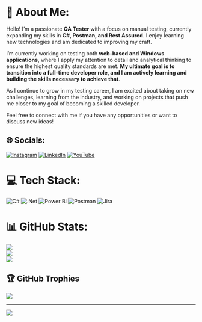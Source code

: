 # 💫 About Me:
Hello! I’m a passionate **QA Tester** with a focus on manual testing, currently expanding my skills in **C#, Postman, and Rest Assured**. I enjoy learning new technologies and am dedicated to improving my craft.

I’m currently working on testing both **web-based and Windows applications**, where I apply my attention to detail and analytical thinking to ensure the highest quality standards are met. **My ultimate goal is to transition into a full-time developer role, and I am actively learning and building the skills necessary to achieve that**.

As I continue to grow in my testing career, I am excited about taking on new challenges, learning from the industry, and working on projects that push me closer to my goal of becoming a skilled developer.

Feel free to connect with me if you have any opportunities or want to discuss new ideas!


## 🌐 Socials:
[![Instagram](https://img.shields.io/badge/Instagram-%23E4405F.svg?logo=Instagram&logoColor=white)](https://instagram.com/Am_Ravindra) [![LinkedIn](https://img.shields.io/badge/LinkedIn-%230077B5.svg?logo=linkedin&logoColor=white)](https://www.linkedin.com/in/ravindra-n-bb150a175/) [![YouTube](https://img.shields.io/badge/YouTube-%23FF0000.svg?logo=YouTube&logoColor=white)](https://youtube.com/@Am_Ravindra94) 

# 💻 Tech Stack:
![C#](https://img.shields.io/badge/c%23-%23239120.svg?style=for-the-badge&logo=csharp&logoColor=white) ![.Net](https://img.shields.io/badge/.NET-5C2D91?style=for-the-badge&logo=.net&logoColor=white) ![Power Bi](https://img.shields.io/badge/power_bi-F2C811?style=for-the-badge&logo=powerbi&logoColor=black) ![Postman](https://img.shields.io/badge/Postman-FF6C37?style=for-the-badge&logo=postman&logoColor=white) ![Jira](https://img.shields.io/badge/jira-%230A0FFF.svg?style=for-the-badge&logo=jira&logoColor=white)
# 📊 GitHub Stats:
![](https://github-readme-stats.vercel.app/api?username=AmRavindra&theme=vue-dark&hide_border=false&include_all_commits=false&count_private=false)<br/>
![](https://github-readme-streak-stats.herokuapp.com/?user=AmRavindra&theme=vue-dark&hide_border=false)<br/>
![](https://github-readme-stats.vercel.app/api/top-langs/?username=AmRavindra&theme=vue-dark&hide_border=false&include_all_commits=false&count_private=false&layout=compact)

## 🏆 GitHub Trophies
![](https://github-profile-trophy.vercel.app/?username=AmRavindra&theme=radical&no-frame=false&no-bg=true&margin-w=4)

---
[![](https://visitcount.itsvg.in/api?id=AmRavindra&icon=0&color=0)](https://visitcount.itsvg.in)

<!-- Proudly created with GPRM ( https://gprm.itsvg.in ) -->
